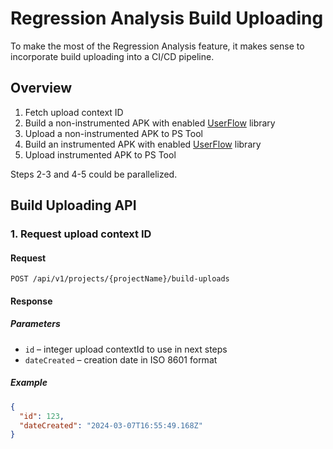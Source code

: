 # Regression Analysis Build Uploading

To make the most of the Regression Analysis feature, it makes sense to incorporate build uploading into a CI/CD pipeline.

## Overview

1. Fetch upload context ID
2. Build a non-instrumented APK with enabled [UserFlow](/integration/android/user-flow/) library
3. Upload a non-instrumented APK to PS Tool
4. Build an instrumented APK with enabled [UserFlow](/integration/android/user-flow/) library
5. Upload instrumented APK to PS Tool

Steps 2-3 and 4-5 could be parallelized. 

## Build Uploading API

### 1. Request upload context ID

#### Request

```
POST /api/v1/projects/{projectName}/build-uploads
```

#### Response

##### Parameters

- `id` – integer upload contextId to use in next steps
- `dateCreated` – creation date in ISO 8601 format

##### Example

```json
{
  "id": 123,
  "dateCreated": "2024-03-07T16:55:49.168Z"
}
```



